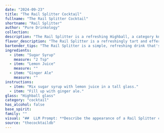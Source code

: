 ```yaml
---
date: "2024-09-23"
title: "The Rail Splitter Cocktail"
fullname: "The Rail Splitter Cocktail"
shortname: "Rail Splitter"
author: "Pure Drinkology"
collection:
description: "The Rail Splitter is a refreshing Highball, a category known for its tall, mixed drinks. This particular cocktail is likely a recent creation, inspired by the simplicity and refreshment of classic Highballs like the Gin & Tonic. Its name, referencing the American pioneer Abraham Lincoln, suggests an American origin. "
flavor_description: "The Rail Splitter is a refreshingly tart and effervescent cocktail. The sugar syrup provides a balanced sweetness, while the lemon juice offers a bright acidity. The ginger ale adds a delightful spice and bubbly texture, creating a light and lively experience. The combination of these ingredients results in a crisp and invigorating drink, perfect for any occasion. "
bartender_tips: "The Rail Splitter is a simple, refreshing drink that's easy to make, but there are a few tips to keep in mind:* Use a good quality ginger ale for the best flavor.* Adjust the sweetness by adding more or less sugar syrup to taste.* Shake the cocktail well with ice to chill it properly.* Garnish with a lemon wedge or a sprig of fresh mint for a touch of elegance. "
ingredients:
  - item: "Sugar Syrup"
    measure: "2 Tsp"
  - item: "Lemon Juice"
    measure: ""
  - item: "Ginger Ale"
    measure: ""
instructions:
  - item: "Mix sugar syrup with lemon juice in a tall glass."
  - item: "Fill up with ginger ale."
glass: "Highball glass"
category: "cocktail"
has_alcohol: false
base_spirit:
family: ""
visual: "##  LLM Prompt: **Describe the appearance of a Rail Splitter cocktail, a refreshing drink made with sugar syrup, lemon juice, and ginger ale. Consider the following aspects:*** **Color:** What is the overall hue of the drink? Is it light or dark? Does it have any specific shades or tints?* **Clarity:** Is the drink clear or cloudy? Does it have any visible particles?* **Texture:**  Is the drink smooth or bubbly? Are there any layers or gradients?* **Garnish:** Does the drink have any garnishes? If so, describe them and their placement.* **Glassware:** What type of glass is the drink typically served in?**Example:**The Rail Splitter presents a vibrant, effervescent yellow hue.  Its clarity is pristine, showcasing the gentle bubbles that rise from its depths. The drink is topped with a sprig of fresh mint, its emerald green leaves adding a touch of color and aroma. "
source: "thecocktaildb"
---
```


